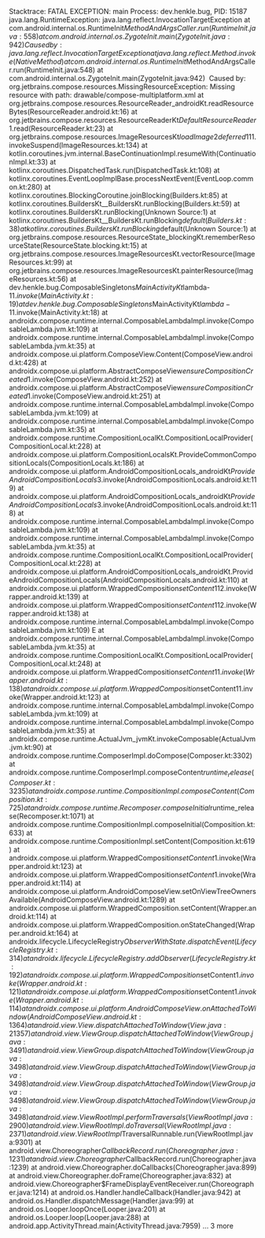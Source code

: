 Stacktrace:
FATAL EXCEPTION: main
                 Process: dev.henkle.bug, PID: 15187
                 java.lang.RuntimeException: java.lang.reflect.InvocationTargetException
                 	at com.android.internal.os.RuntimeInit$MethodAndArgsCaller.run(RuntimeInit.java:558)
                 	at com.android.internal.os.ZygoteInit.main(ZygoteInit.java:942)
                 Caused by: java.lang.reflect.InvocationTargetException
                 	at java.lang.reflect.Method.invoke(Native Method)
                 	at com.android.internal.os.RuntimeInit$MethodAndArgsCaller.run(RuntimeInit.java:548)
                 	at com.android.internal.os.ZygoteInit.main(ZygoteInit.java:942) 
                 Caused by: org.jetbrains.compose.resources.MissingResourceException: Missing resource with path: drawable/compose-multiplatform.xml
                 	at org.jetbrains.compose.resources.ResourceReader_androidKt.readResourceBytes(ResourceReader.android.kt:16)
                 	at org.jetbrains.compose.resources.ResourceReaderKt$DefaultResourceReader$1.read(ResourceReader.kt:23)
                 	at org.jetbrains.compose.resources.ImageResourcesKt$loadImage$2$deferred$1$1$1.invokeSuspend(ImageResources.kt:134)
                 	at kotlin.coroutines.jvm.internal.BaseContinuationImpl.resumeWith(ContinuationImpl.kt:33)
                 	at kotlinx.coroutines.DispatchedTask.run(DispatchedTask.kt:108)
                 	at kotlinx.coroutines.EventLoopImplBase.processNextEvent(EventLoop.common.kt:280)
                 	at kotlinx.coroutines.BlockingCoroutine.joinBlocking(Builders.kt:85)
                 	at kotlinx.coroutines.BuildersKt__BuildersKt.runBlocking(Builders.kt:59)
                 	at kotlinx.coroutines.BuildersKt.runBlocking(Unknown Source:1)
                 	at kotlinx.coroutines.BuildersKt__BuildersKt.runBlocking$default(Builders.kt:38)
                 	at kotlinx.coroutines.BuildersKt.runBlocking$default(Unknown Source:1)
                 	at org.jetbrains.compose.resources.ResourceState_blockingKt.rememberResourceState(ResourceState.blocking.kt:15)
                 	at org.jetbrains.compose.resources.ImageResourcesKt.vectorResource(ImageResources.kt:99)
                 	at org.jetbrains.compose.resources.ImageResourcesKt.painterResource(ImageResources.kt:56)
                 	at dev.henkle.bug.ComposableSingletons$MainActivityKt$lambda-1$1.invoke(MainActivity.kt:19)
                 	at dev.henkle.bug.ComposableSingletons$MainActivityKt$lambda-1$1.invoke(MainActivity.kt:18)
                 	at androidx.compose.runtime.internal.ComposableLambdaImpl.invoke(ComposableLambda.jvm.kt:109)
                 	at androidx.compose.runtime.internal.ComposableLambdaImpl.invoke(ComposableLambda.jvm.kt:35)
                 	at androidx.compose.ui.platform.ComposeView.Content(ComposeView.android.kt:428)
                 	at androidx.compose.ui.platform.AbstractComposeView$ensureCompositionCreated$1.invoke(ComposeView.android.kt:252)
                 	at androidx.compose.ui.platform.AbstractComposeView$ensureCompositionCreated$1.invoke(ComposeView.android.kt:251)
                 	at androidx.compose.runtime.internal.ComposableLambdaImpl.invoke(ComposableLambda.jvm.kt:109)
                 	at androidx.compose.runtime.internal.ComposableLambdaImpl.invoke(ComposableLambda.jvm.kt:35)
                 	at androidx.compose.runtime.CompositionLocalKt.CompositionLocalProvider(CompositionLocal.kt:228)
                 	at androidx.compose.ui.platform.CompositionLocalsKt.ProvideCommonCompositionLocals(CompositionLocals.kt:186)
                 	at androidx.compose.ui.platform.AndroidCompositionLocals_androidKt$ProvideAndroidCompositionLocals$3.invoke(AndroidCompositionLocals.android.kt:119)
                 	at androidx.compose.ui.platform.AndroidCompositionLocals_androidKt$ProvideAndroidCompositionLocals$3.invoke(AndroidCompositionLocals.android.kt:118)
                 	at androidx.compose.runtime.internal.ComposableLambdaImpl.invoke(ComposableLambda.jvm.kt:109)
                 	at androidx.compose.runtime.internal.ComposableLambdaImpl.invoke(ComposableLambda.jvm.kt:35)
                 	at androidx.compose.runtime.CompositionLocalKt.CompositionLocalProvider(CompositionLocal.kt:228)
                 	at androidx.compose.ui.platform.AndroidCompositionLocals_androidKt.ProvideAndroidCompositionLocals(AndroidCompositionLocals.android.kt:110)
                 	at androidx.compose.ui.platform.WrappedComposition$setContent$1$1$2.invoke(Wrapper.android.kt:139)
                 	at androidx.compose.ui.platform.WrappedComposition$setContent$1$1$2.invoke(Wrapper.android.kt:138)
                 	at androidx.compose.runtime.internal.ComposableLambdaImpl.invoke(ComposableLambda.jvm.kt:109)
              E  	at androidx.compose.runtime.internal.ComposableLambdaImpl.invoke(ComposableLambda.jvm.kt:35)
                 	at androidx.compose.runtime.CompositionLocalKt.CompositionLocalProvider(CompositionLocal.kt:248)
                 	at androidx.compose.ui.platform.WrappedComposition$setContent$1$1.invoke(Wrapper.android.kt:138)
                 	at androidx.compose.ui.platform.WrappedComposition$setContent$1$1.invoke(Wrapper.android.kt:123)
                 	at androidx.compose.runtime.internal.ComposableLambdaImpl.invoke(ComposableLambda.jvm.kt:109)
                 	at androidx.compose.runtime.internal.ComposableLambdaImpl.invoke(ComposableLambda.jvm.kt:35)
                 	at androidx.compose.runtime.ActualJvm_jvmKt.invokeComposable(ActualJvm.jvm.kt:90)
                 	at androidx.compose.runtime.ComposerImpl.doCompose(Composer.kt:3302)
                 	at androidx.compose.runtime.ComposerImpl.composeContent$runtime_release(Composer.kt:3235)
                 	at androidx.compose.runtime.CompositionImpl.composeContent(Composition.kt:725)
                 	at androidx.compose.runtime.Recomposer.composeInitial$runtime_release(Recomposer.kt:1071)
                 	at androidx.compose.runtime.CompositionImpl.composeInitial(Composition.kt:633)
                 	at androidx.compose.runtime.CompositionImpl.setContent(Composition.kt:619)
                 	at androidx.compose.ui.platform.WrappedComposition$setContent$1.invoke(Wrapper.android.kt:123)
                 	at androidx.compose.ui.platform.WrappedComposition$setContent$1.invoke(Wrapper.android.kt:114)
                 	at androidx.compose.ui.platform.AndroidComposeView.setOnViewTreeOwnersAvailable(AndroidComposeView.android.kt:1289)
                 	at androidx.compose.ui.platform.WrappedComposition.setContent(Wrapper.android.kt:114)
                 	at androidx.compose.ui.platform.WrappedComposition.onStateChanged(Wrapper.android.kt:164)
                 	at androidx.lifecycle.LifecycleRegistry$ObserverWithState.dispatchEvent(LifecycleRegistry.kt:314)
                 	at androidx.lifecycle.LifecycleRegistry.addObserver(LifecycleRegistry.kt:192)
                 	at androidx.compose.ui.platform.WrappedComposition$setContent$1.invoke(Wrapper.android.kt:121)
                 	at androidx.compose.ui.platform.WrappedComposition$setContent$1.invoke(Wrapper.android.kt:114)
                 	at androidx.compose.ui.platform.AndroidComposeView.onAttachedToWindow(AndroidComposeView.android.kt:1364)
                 	at android.view.View.dispatchAttachedToWindow(View.java:21357)
                 	at android.view.ViewGroup.dispatchAttachedToWindow(ViewGroup.java:3491)
                 	at android.view.ViewGroup.dispatchAttachedToWindow(ViewGroup.java:3498)
                 	at android.view.ViewGroup.dispatchAttachedToWindow(ViewGroup.java:3498)
                 	at android.view.ViewGroup.dispatchAttachedToWindow(ViewGroup.java:3498)
                 	at android.view.ViewGroup.dispatchAttachedToWindow(ViewGroup.java:3498)
                 	at android.view.ViewRootImpl.performTraversals(ViewRootImpl.java:2900)
                 	at android.view.ViewRootImpl.doTraversal(ViewRootImpl.java:2371)
                 	at android.view.ViewRootImpl$TraversalRunnable.run(ViewRootImpl.java:9301)
                 	at android.view.Choreographer$CallbackRecord.run(Choreographer.java:1231)
                 	at android.view.Choreographer$CallbackRecord.run(Choreographer.java:1239)
                 	at android.view.Choreographer.doCallbacks(Choreographer.java:899)
                 	at android.view.Choreographer.doFrame(Choreographer.java:832)
                 	at android.view.Choreographer$FrameDisplayEventReceiver.run(Choreographer.java:1214)
                 	at android.os.Handler.handleCallback(Handler.java:942)
                 	at android.os.Handler.dispatchMessage(Handler.java:99)
                 	at android.os.Looper.loopOnce(Looper.java:201)
                 	at android.os.Looper.loop(Looper.java:288)
                 	at android.app.ActivityThread.main(ActivityThread.java:7959)
                 	... 3 more
